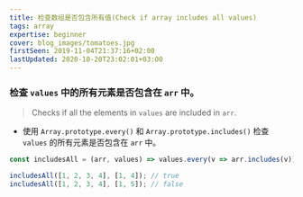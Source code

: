 ```yaml
---
title: 检查数组是否包含所有值(Check if array includes all values)
tags: array
expertise: beginner
cover: blog_images/tomatoes.jpg
firstSeen: 2019-11-04T21:37:16+02:00
lastUpdated: 2020-10-20T23:02:01+03:00
---
```


### 检查 `values` 中的所有元素是否包含在 `arr` 中。
> Checks if all the elements in `values` are included in `arr`.

- 使用 `Array.prototype.every()` 和 `Array.prototype.includes()` 检查 `values` 的所有元素是否包含在 `arr` 中。

```js
const includesAll = (arr, values) => values.every(v => arr.includes(v));
```

```js
includesAll([1, 2, 3, 4], [1, 4]); // true
includesAll([1, 2, 3, 4], [1, 5]); // false
```
